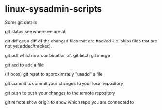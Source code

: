 # linux-sysadmin-scripts
Some git details

git status
see where we are at

git diff
get a diff of the changed files that are tracked (i.e. skips files that are not yet added/tracked).

git pull
which is a combination of:
git fetch
git merge

git add
to add a file

(if oops)
git reset
to approximately "unadd" a file

git commit
to commit your changes to your local repository

git push
to push your changes to the remote repository

git remote show origin
to show which repo you are connected to

